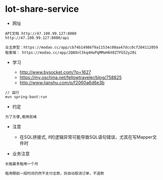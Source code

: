 # lot-share-service

- 网址

```$xslt
API文档 http://47.100.99.127:8080
http://47.100.99.127:8080/api

业主原型：https://modao.cc/app/cb74b14986f9a11534c00aa47dcc0cf204112059
租客端： https://modao.cc/app/2Q8Onl5kq4HaPqMMaH6X0Z7FG52y20i 
```

- 学习

    - http://www.bysocket.com/?p=1627
    - https://my.oschina.net/fellowtraveler/blog/758825
    - http://www.jianshu.com/p/f2060a6d6e3b
    
```
// 运行
mvn spring-boot:run
```

- 约定

```$xslt
为了方便,都用驼峰
```

- 注意

  - 在SQL拼接式, if的逻辑异常可能导致SQL语句错误，尤其在写Mapper文件时

- 业务注意

```
长租最多租用一个月

租用期前一段时间仍然不支付全款，则自动取消订单，不退款
```